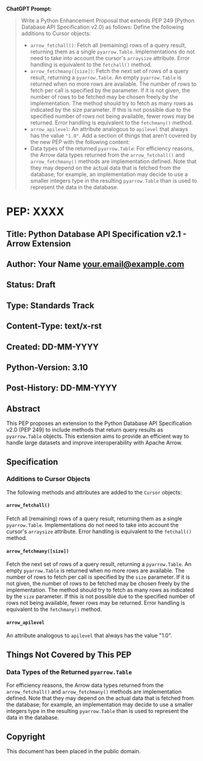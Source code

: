 **ChatGPT Prompt:**

> Write a Python Enhancement Proposal that extends PEP 249 (Python Database API Specification v2.0) as follows:
> Define the following additions to Cursor objects:
> - `arrow_fetchall()`: Fetch all (remaining) rows of a query result, returning them as a single `pyarrow.Table`. Implementations do not need to take into account the cursor's `arraysize` attribute. Error handling is equivalent to the `fetchall()` method.
> - `arrow_fetchmany([size])`: Fetch the next set of rows of a query result, returning a `pyarrow.Table`. An empty `pyarrow.Table` is returned when no more rows are available. The number of rows to fetch per call is specified by the parameter. If it is not given, the number of rows to be fetched may be chosen freely by the implementation. The method should try to fetch as many rows as indicated by the size parameter. If this is not possible due to the specified number of rows not being available, fewer rows may be returned. Error handling is equivalent to the `fetchmany()` method.
> - `arrow_apilevel`: An attribute analogous to `apilevel` that always has the value `"1.0"`.
> Add a section of things that aren't covered by the new PEP with the following content:
> - Data types of the returned `pyarrow.Table`: For efficiency reasons, the Arrow data types returned from the `arrow_fetchall()` and `arrow_fetchmany()` methods are implementation defined. Note that they may depend on the actual data that is fetched from the database; for example, an implementation may decide to use a smaller integers type in the resulting `pyarrow.Table` than is used to represent the data in the database.

# PEP: XXXX
## Title: Python Database API Specification v2.1 - Arrow Extension
## Author: Your Name <your.email@example.com>
## Status: Draft
## Type: Standards Track
## Content-Type: text/x-rst
## Created: DD-MM-YYYY
## Python-Version: 3.10
## Post-History: DD-MM-YYYY

## Abstract

This PEP proposes an extension to the Python Database API Specification v2.0 (PEP 249) to include methods that return query results as `pyarrow.Table` objects. This extension aims to provide an efficient way to handle large datasets and improve interoperability with Apache Arrow.

## Specification

### Additions to Cursor Objects

The following methods and attributes are added to the `Cursor` objects:

#### `arrow_fetchall()`

Fetch all (remaining) rows of a query result, returning them as a single `pyarrow.Table`. Implementations do not need to take into account the cursor's `arraysize` attribute. Error handling is equivalent to the `fetchall()` method.

#### `arrow_fetchmany([size])`

Fetch the next set of rows of a query result, returning a `pyarrow.Table`. An empty `pyarrow.Table` is returned when no more rows are available. The number of rows to fetch per call is specified by the `size` parameter. If it is not given, the number of rows to be fetched may be chosen freely by the implementation. The method should try to fetch as many rows as indicated by the `size` parameter. If this is not possible due to the specified number of rows not being available, fewer rows may be returned. Error handling is equivalent to the `fetchmany()` method.

#### `arrow_apilevel`

An attribute analogous to `apilevel` that always has the value "1.0".

## Things Not Covered by This PEP

### Data Types of the Returned `pyarrow.Table`

For efficiency reasons, the Arrow data types returned from the `arrow_fetchall()` and `arrow_fetchmany()` methods are implementation defined. Note that they may depend on the actual data that is fetched from the database; for example, an implementation may decide to use a smaller integers type in the resulting `pyarrow.Table` than is used to represent the data in the database.

## Copyright

This document has been placed in the public domain.
